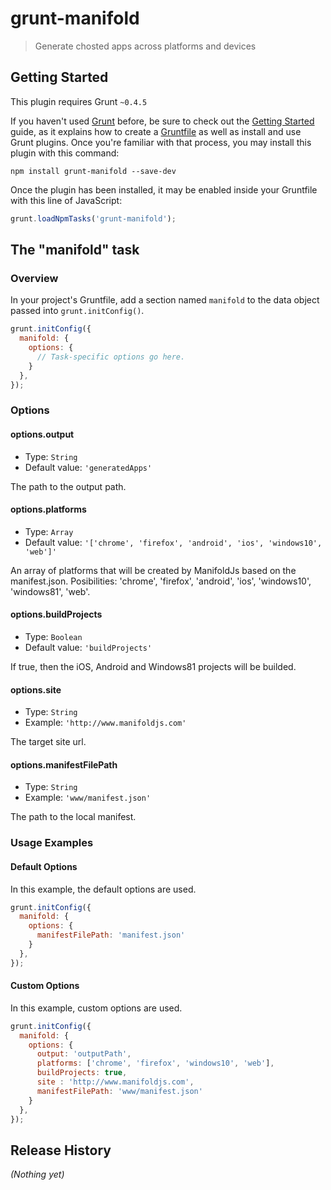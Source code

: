 # grunt-manifold

> Generate chosted apps across platforms and devices

## Getting Started
This plugin requires Grunt `~0.4.5`

If you haven't used [Grunt](http://gruntjs.com/) before, be sure to check out the [Getting Started](http://gruntjs.com/getting-started) guide, as it explains how to create a [Gruntfile](http://gruntjs.com/sample-gruntfile) as well as install and use Grunt plugins. Once you're familiar with that process, you may install this plugin with this command:

```shell
npm install grunt-manifold --save-dev
```

Once the plugin has been installed, it may be enabled inside your Gruntfile with this line of JavaScript:

```js
grunt.loadNpmTasks('grunt-manifold');
```

## The "manifold" task

### Overview
In your project's Gruntfile, add a section named `manifold` to the data object passed into `grunt.initConfig()`.

```js
grunt.initConfig({
  manifold: {
    options: {
      // Task-specific options go here.
    }
  },
});
```

### Options

#### options.output

- Type: `String`
- Default value: `'generatedApps'`

The path to the output path.

#### options.platforms

- Type: `Array`
- Default value: `'['chrome', 'firefox', 'android', 'ios', 'windows10', 'web']'`

An array of platforms that will be created by ManifoldJs based on the manifest.json. Posibilities: 'chrome', 'firefox', 'android', 'ios', 'windows10', 'windows81', 'web'.

#### options.buildProjects

- Type: `Boolean`
- Default value: `'buildProjects'`

If true, then the iOS, Android and Windows81 projects will be builded.

#### options.site

- Type: `String`
- Example: `'http://www.manifoldjs.com'`

The target site url.

#### options.manifestFilePath

- Type: `String`
- Example: `'www/manifest.json'`

The path to the local manifest.

### Usage Examples

#### Default Options

In this example, the default options are used.

```js
grunt.initConfig({
  manifold: {
    options: {
      manifestFilePath: 'manifest.json'
    }
  },
});
```

#### Custom Options

In this example, custom options are used.

```js
grunt.initConfig({
  manifold: {
    options: {
      output: 'outputPath',
      platforms: ['chrome', 'firefox', 'windows10', 'web'],
      buildProjects: true,
      site : 'http://www.manifoldjs.com',
      manifestFilePath: 'www/manifest.json'
    }
  },
});
```

## Release History

_(Nothing yet)_
